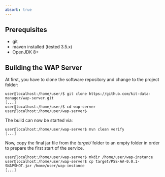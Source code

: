 ```yaml
---
absorb: true
---
```


## Prerequisites

* git
* maven installed (tested 3.5.x)
* OpenJDK 8+

## Building the WAP Server

At first, you have to clone the software repository and change to the project folder:

```
user@localhost:/home/user/$ git clone https://github.com/kit-data-manager/wap-server.git
[...]
user@localhost:/home/user/$ cd wap-server
user@localhost:/home/user/wap-server$
```

The build can now be started via:

```
user@localhost:/home/user/wap-server$ mvn clean verify
[...]
```

Now, copy the final jar file from the *target/* folder to an empty folder in order to prepare the first start of the service.

```
user@localhost:/home/user/wap-server$ mkdir /home/user/wap-instance
user@localhost:/home/user/wap-server$ cp target/PSE-AA-0.0.1-SNAPSHOT.jar /home/user/wap-instance
[...]
```